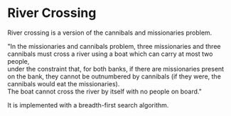 # River Crossing
River crossing is a version of the cannibals and missionaries problem.

"In the missionaries and cannibals problem, three missionaries and three cannibals must cross a river using a boat which can carry at most two people,   
under the constraint that, for both banks, if there are missionaries present on the bank, 
they cannot be outnumbered by cannibals (if they were, the cannibals would eat the missionaries).  
The boat cannot cross the river by itself with no people on board."

It is implemented with a breadth-first search algorithm.
